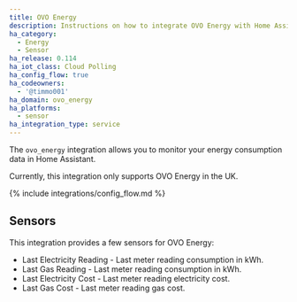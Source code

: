 ```yaml
---
title: OVO Energy
description: Instructions on how to integrate OVO Energy with Home Assistant.
ha_category:
  - Energy
  - Sensor
ha_release: 0.114
ha_iot_class: Cloud Polling
ha_config_flow: true
ha_codeowners:
  - '@timmo001'
ha_domain: ovo_energy
ha_platforms:
  - sensor
ha_integration_type: service
---
```


The `ovo_energy` integration allows you to monitor your energy consumption data
in Home Assistant.

Currently, this integration only supports OVO Energy in the UK.

{% include integrations/config_flow.md %}

## Sensors

This integration provides a few sensors for OVO Energy:

- Last Electricity Reading - Last meter reading consumption in kWh.
- Last Gas Reading - Last meter reading consumption in kWh.
- Last Electricity Cost - Last meter reading electricity cost.
- Last Gas Cost - Last meter reading gas cost.
